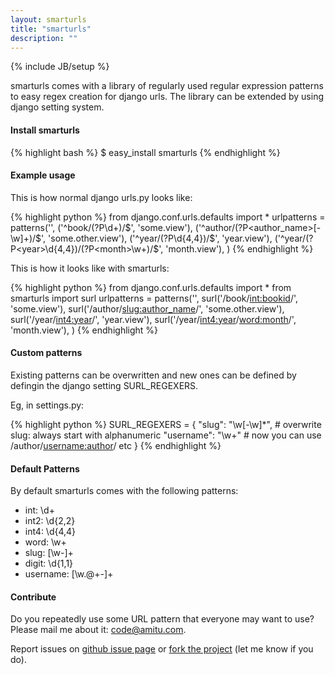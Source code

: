 ```yaml
---
layout: smarturls
title: "smarturls"
description: ""
---
```

{% include JB/setup %}

smarturls comes with a library of regularly used regular expression patterns to
easy regex creation for django urls. The library can be extended by using
django setting system.

#### Install smarturls

{% highlight bash %}
$ easy_install smarturls
{% endhighlight %}

#### Example usage

This is how normal django urls.py looks like:

{% highlight python %}
from django.conf.urls.defaults import *
urlpatterns = patterns('',
    ('^book/(?P<bookid>\d+)/$', 'some.view'),
    ('^author/(?P<author_name>[-\w]+)/$', 'some.other.view'),
    ('^year/(?P<year>\d{4,4})/$', 'year.view'),
    ('^year/(?P<year>\d{4,4})/(?P<month>\w+)/$', 'month.view'),
)
{% endhighlight %}

This is how it looks like with smarturls:

{% highlight python %}
from django.conf.urls.defaults import *
from smarturls import surl
urlpatterns = patterns('',
    surl('/book/<int:bookid>/', 'some.view'),
    surl('/author/<slug:author_name>/', 'some.other.view'),
    surl('/year/<int4:year>/', 'year.view'),
    surl('/year/<int4:year>/<word:month>/', 'month.view'),
)
{% endhighlight %}

#### Custom patterns

Existing patterns can be overwritten and new ones can be defined by defingin
the django setting SURL_REGEXERS.


Eg, in settings.py:

{% highlight python %}
SURL_REGEXERS = {
    "slug": "\w[-\w]*", # overwrite slug: always start with alphanumeric
    "username": "\w+"   # now you can use /author/<username:author>/ etc
}
{% endhighlight %}

#### Default Patterns

By default smarturls comes with the following patterns:

 * int: \d+
 * int2: \d{2,2}
 * int4: \d{4,4}
 * word: \w+
 * slug: \[\w-\]+
 * digit: \d{1,1}
 * username: \[\w.@+-\]+

#### Contribute

Do you repeatedly use some URL pattern that everyone may want to use? Please
mail me about it: code@amitu.com.

Report issues on [github issue page](http://github.com/amitu/smarturls/issues/)
or [fork the project](http://github.com/amitu/smarturls/) (let me know if you
do).

